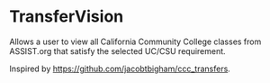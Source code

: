 # TransferVision

Allows a user to view all California Community College classes from ASSIST.org that satisfy the selected UC/CSU requirement.

Inspired by https://github.com/jacobtbigham/ccc_transfers.
